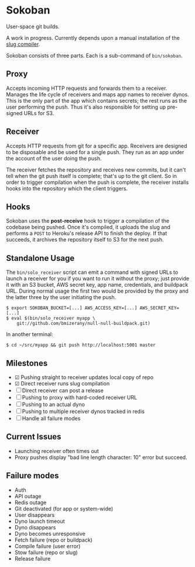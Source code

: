 # Sokoban

User-space git builds.

A work in progress. Currently depends upon a manual installation of
the [slug compiler](https://github.com/heroku/slug-compiler).

Sokoban consists of three parts. Each is a sub-command of `bin/sokoban`.

## Proxy

Accepts incoming HTTP requests and forwards them to a receiver.
Manages the life cycle of receivers and maps app names to receiver
dynos. This is the only part of the app which contains secrets; the
rest runs as the user performing the push. Thus it's also responsible
for setting up pre-signed URLs for S3.

## Receiver

Accepts HTTP requests from git for a specific app. Receivers are
designed to be disposable and be used for a single push. They run as
an app under the account of the user doing the push.

The receiver fetches the repository and receives new commits, but it
can't tell when the git push itself is complete; that's up to the git
client. So in order to trigger compilation when the push is complete,
the receiver installs hooks into the repository which the client
triggers.

## Hooks

Sokoban uses the **post-receive** hook to trigger a compilation of the
codebase being pushed. Once it's compiled, it uploads the slug and
performs a `POST` to Heroku's release API to finish the deploy. If
that succeeds, it archives the repository itself to S3 for the next
push.

## Standalone Usage

The `bin/solo_receiver` script can emit a command with signed URLs to
launch a receiver for you if you want to run it without the proxy;
just provide it with an S3 bucket, AWS secret key, app name,
credentials, and buildpack URL. During normal usage the first two
would be provided by the proxy and the latter three by the user
initiating the push.

    $ export SOKOBAN_BUCKET=[...] AWS_ACCESS_KEY=[...] AWS_SECRET_KEY=[...]
    $ eval $(bin/solo_receiver myapp \
        git://github.com/bmizerany/null-null-buildpack.git)

In another terminal:

    $ cd ~/src/myapp && git push http://localhost:5001 master

## Milestones

* ☑ Pushing straight to receiver updates local copy of repo
* ☑ Direct receiver runs slug compilation
* ☐ Direct receiver can post a release
* ☐ Pushing to proxy with hard-coded receiver URL
* ☐ Pushing to an actual dyno
* ☐ Pushing to multiple receiver dynos tracked in redis
* ☐ Handle all failure modes

## Current Issues

* Launching receiver often times out
* Proxy pushes display "bad line length character: 10" error but succeed.

## Failure modes

* Auth
* API outage
* Redis outage
* Git deactivated (for app or system-wide)
* User disappears
* Dyno launch timeout
* Dyno disappears
* Dyno becomes unresponsive
* Fetch failure (repo or buildpack)
* Compile failure (user error)
* Stow failure (repo or slug)
* Release failure
